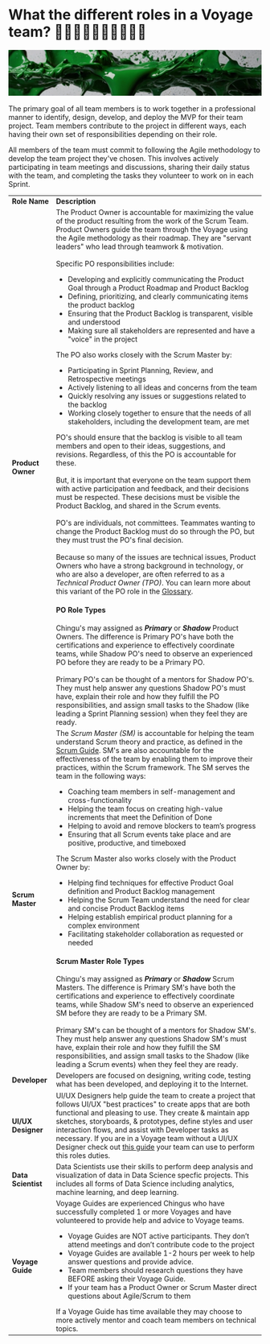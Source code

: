 # What the different roles in a Voyage team? 🧑🏾‍🤝‍🧑🏻🧑🏻‍🤝‍🧑🏽
![Voyage topic banner](../assets/horizontal-paint-splash-green.jpg)

The primary goal of all team members is to work together in a professional manner to identify, design, develop, and deploy the MVP for their team project. Team members contribute to the project in different ways, each having their own set of responsibilities depending on their role.

All members of the team must commit to following the Agile methodology to develop the team project they've chosen. This involves actively participating in team meetings and discussions, sharing their daily status with the team, and completing the tasks they volunteer to work on in each Sprint.

<table>
<tr>
<td><strong>Role Name</strong></td>
<td><strong>Description</strong></td>
</tr>
<tr>
    <td><strong>Product Owner</strong></td>
    <td>The Product Owner is accountable for maximizing the value of the product resulting from the work of the Scrum Team. Product Owners guide the team through the Voyage using the Agile methodology as their roadmap. They are "servant leaders" who lead through teamwork & motivation.<br/><br/>Specific PO responsibilities include:
    <ul>
    <li>Developing and explicitly communicating the Product Goal through a Product Roadmap and
    Product Backlog</li>
    <li>Defining, prioritizing, and clearly communicating items the product backlog</li>
    <li>Ensuring that the Product Backlog is transparent, visible and understood</li>
    <li>Making sure all stakeholders are represented and have a "voice" in the project</li>
    </ul>
    The PO also works closely with the Scrum Master by:
    <ul>
    <li>Participating in Sprint Planning, Review, and Retrospective meetings</li>
    <li>Actively listening to all ideas and concerns from the team</li>
    <li>Quickly resolving any issues or suggestions related to the backlog</li>
    <li>Working closely together to ensure that the needs of all stakeholders,
    including the development team, are met</li>
    </ul>
    PO's should ensure that the backlog is visible to all team members and open to their ideas, suggestions, and revisions. Regardless, of this the PO is accountable for these.<br/><br/>But, it is important that everyone on the team support them with active participation and feedback, and their decisions must be respected. These decisions must be visible the Product Backlog, and shared in the Scrum events.<br/><br/>PO's are individuals, not committees. Teammates wanting to change the Product Backlog must do so through the PO, but they must trust the PO's final decision.</br></br>Because so many of the issues are technical issues, Product Owners who have a strong background in technology, or who are also a developer, are often referred to as a <em>Technical Product Owner (TPO)</em>. You can learn more about this variant of the PO role in the <a href="https://github.com/chingu-voyages/Handbook/blob/main/docs/resources/glossary/glossary.md#glossary">Glossary</a>.
    <h4>PO Role Types</h4>
    Chingu's may assigned as <strong><i>Primary</i></strong> or <strong><i>Shadow</i></strong> Product Owners. The difference is Primary PO's have both the certifications and experience to effectively coordinate teams, while Shadow PO's need to observe an experienced PO before they are ready to be a Primary PO.</br></br>
    Primary PO's can be thought of a mentors for Shadow PO's. They must help answer any questions Shadow PO's must have, explain their role and how they fulfill the PO responsibilities, and assign small tasks to the Shadow (like leading a Sprint Planning session) when they feel they are ready.
    </td>
</tr>
<tr>
    <td><strong>Scrum Master</strong></td>
    <td>
    The <em>Scrum Master (SM)</em> is accountable for helping the team understand Scrum theory and practice, as defined in the <a href="https://scrumguides.org/scrum-guide.html">Scrum Guide</a>. SM's are also accountable for the effectiveness of the team by enabling them to improve their practices, within the Scrum framework.
    The SM serves the team in the following ways:
    <ul>
        <li>Coaching team members in self-management and cross-functionality</li>
        <li>Helping the team focus on creating high-value increments that meet the Definition of Done</li>
        <li>Helping to avoid and remove blockers to team’s progress</li>
        <li>Ensuring that all Scrum events take place and are positive, productive, and timeboxed</li>
    </ul>
    The Scrum Master also works closely with the Product Owner by:
    <ul>
        <li>Helping find techniques for effective Product Goal definition and Product Backlog management</li>
        <li>Helping the Scrum Team understand the need for clear and concise Product Backlog items</li>
        <li>Helping establish empirical product planning for a complex environment</li>
        <li>Facilitating stakeholder collaboration as requested or needed</li>
    </ul>
    <h4>Scrum Master Role Types</h4>
    Chingu's may assigned as <strong><i>Primary</i></strong> or <strong><i>Shadow</i></strong> Scrum Masters. The difference is Primary SM's have both the certifications and experience to effectively coordinate teams, while Shadow SM's need to observe an experienced SM before they are ready to be a Primary SM.</br></br>
    Primary SM's can be thought of a mentors for Shadow SM's. They must help answer any questions Shadow SM's must have, explain their role and how they fulfill the SM responsibilities, and assign small tasks to the Shadow (like leading a Scrum events) when they feel they are ready.
    </td>
</tr>
<tr>
    <td><strong>Developer</strong></td>
    <td>Developers are focused on designing, writing code, testing what has been developed, and deploying it to the Internet.</td>
</tr>
<tr>
    <td><strong>UI/UX Designer</strong></td>
    <td>UI/UX Designers help guide the team to create a project that follows UI/UX "best practices" to create apps that are both functional and pleasing to use. They create & maintain app sketches, storyboards, & prototypes, define styles and user interaction flows, and assist with Developer tasks as necessary. If you are in a Voyage team without a UI/UX Designer check out <a href="../../resources/techresources/uiux.md">this guide</a> your team can use to perform this roles duties.</td>
</tr>
<tr>
    <td><strong>Data Scientist</strong></td>
    <td>Data Scientists use their skills to perform deep analysis and visualization of data in Data Science specfic projects. This includes all forms of Data Science including analytics, machine learning, and deep learning.</td>
</tr>
<tr>
    <td><strong>Voyage Guide</strong></td>
    <td>Voyage Guides are experienced Chingus who have successfully completed 1 or more Voyages and have volunteered to provide help and advice to Voyage teams.
    <ul>
        <li>Voyage Guides are NOT active participants. They don’t attend meetings and don’t contribute code to the project</li>
        <li>Voyage Guides are available 1-2 hours per week to help answer questions and provide advice.</li>
        <li>Team members should research questions they have BEFORE asking their Voyage Guide.</li>
        <li>If your team has a Product Owner or Scrum Master direct questions about Agile/Scrum to them</li>
    </ul>
    If a Voyage Guide has time available they may choose to more actively mentor and coach team members on technical topics.
    </td>
</tr>
</table>